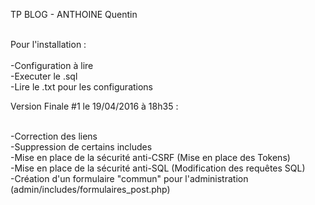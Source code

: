 TP BLOG - ANTHOINE Quentin<br/><br/>

Pour l'installation : 
<br/><br/>
-Configuration à lire<br/>
-Executer le .sql <br/>
-Lire le .txt pour les configurations<br/>

Version Finale #1 le 19/04/2016 à 18h35 :
<br/><br/>

-Correction des liens<br/>
-Suppression de certains includes<br/>
-Mise en place de la sécurité anti-CSRF (Mise en place des Tokens)<br/>
-Mise en place de la sécurité anti-SQL (Modification des requêtes SQL)<br/>
-Création d'un formulaire "commun" pour l'administration (admin/includes/formulaires_post.php)<br/>